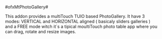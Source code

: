 #ofxMtPhotoGallery#

This addon provides a multiTouch TUIO based PhotoGallery. It have 3 modes: VERTICAL and HORIZONTAL aligned ( basicaly sliders galleries ) and a FREE mode witch it´s a tipical moultiTouch photo table app where you can drag, rotate and resize images.

 